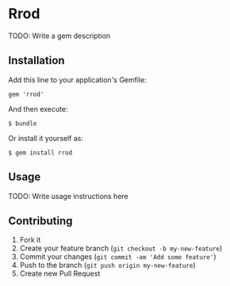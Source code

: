# Rrod

TODO: Write a gem description

## Installation

Add this line to your application's Gemfile:

    gem 'rrod'

And then execute:

    $ bundle

Or install it yourself as:

    $ gem install rrod

## Usage

TODO: Write usage instructions here

## Contributing

1. Fork it
2. Create your feature branch (`git checkout -b my-new-feature`)
3. Commit your changes (`git commit -am 'Add some feature'`)
4. Push to the branch (`git push origin my-new-feature`)
5. Create new Pull Request
